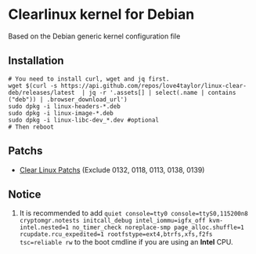 # Clearlinux kernel for Debian

Based on the Debian generic kernel configuration file

## Installation

```shell
# You need to install curl, wget and jq first.
wget $(curl -s https://api.github.com/repos/love4taylor/linux-clear-deb/releases/latest  | jq -r '.assets[] | select(.name | contains ("deb")) | .browser_download_url')
sudo dpkg -i linux-headers-*.deb
sudo dpkg -i linux-image-*.deb
sudo dpkg -i linux-libc-dev_*.dev #optional
# Then reboot
```

## Patchs

- [Clear Linux Patchs](https://github.com/clearlinux-pkgs/linux) (Exclude 0132, 0118, 0113, 0138, 0139)

## Notice

1. It is recommended to add `quiet console=tty0 console=ttyS0,115200n8 cryptomgr.notests initcall_debug intel_iommu=igfx_off kvm-intel.nested=1 no_timer_check noreplace-smp page_alloc.shuffle=1 rcupdate.rcu_expedited=1 rootfstype=ext4,btrfs,xfs,f2fs tsc=reliable rw` to the boot cmdline if you are using an **Intel** CPU.

